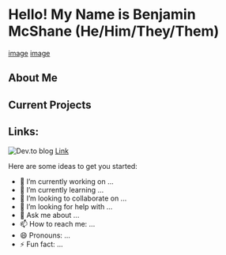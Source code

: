 # **Hello! My Name is Benjamin McShane (He/Him/They/Them)**
[image](url)
[image](url)

## About Me

## Current Projects

## Links:

![Dev.to blog](https://img.shields.io/badge/dev.to-0A0A0A?style=for-the-badge&logo=dev.to&logoColor=white)
[Link](https://dev.to/bmmcshane)





Here are some ideas to get you started:

- 🔭 I’m currently working on ...
- 🌱 I’m currently learning ...
- 👯 I’m looking to collaborate on ...
- 🤔 I’m looking for help with ...
- 💬 Ask me about ...
- 📫 How to reach me: ...
- 😄 Pronouns: ...
- ⚡ Fun fact: ...

